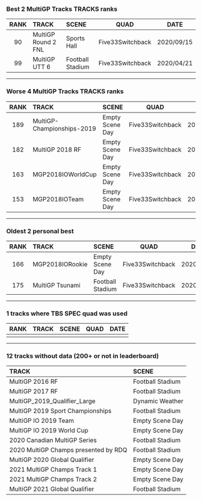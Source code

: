 ### Best 2 MultiGP Tracks TRACKS ranks
|RANK|TRACK|SCENE|QUAD|DATE|
|:---:|:---|:---|:---:|:---:|
|90|MultiGP Round 2 FNL|Sports Hall|Five33Switchback|2020/09/15|
|99|MultiGP UTT 6|Football Stadium|Five33Switchback|2020/04/21|
---
### Worse 4 MultiGP Tracks TRACKS ranks
|RANK|TRACK|SCENE|QUAD|DATE|
|:---:|:---|:---|:---:|:---:|
|189|MultiGP-Championships-2019|Empty Scene Day|Five33Switchback|2020/06/21|
|182|MultiGP 2018 RF|Empty Scene Day|Five33Switchback|2020/04/30|
|163|MGP2018IOWorldCup|Empty Scene Day|Five33Switchback|2020/08/25|
|153|MGP2018IOTeam|Empty Scene Day|Five33Switchback|2020/09/15|
---
### Oldest 2 personal best
|RANK|TRACK|SCENE|QUAD|DATE|
|:---:|:---|:---|:---:|:---:|
|166|MGP2018IORookie|Empty Scene Day|Five33Switchback|2020/04/20|
|175|MultiGP Tsunami|Football Stadium|Five33Switchback|2020/04/21|
---
### 1 tracks where TBS SPEC quad was used
|RANK|TRACK|SCENE|QUAD|DATE|
|:---:|:---|:---|:---:|:---:|
||||||
---
### 12 tracks without data (200+ or not in leaderboard)
|TRACK|SCENE|
|:---|:---|
|MultiGP 2016 RF|Football Stadium|
|MultiGP 2017 RF|Football Stadium|
|MultiGP_2019_Qualifier_Large|Dynamic Weather|
|MultiGP 2019 Sport Championships|Football Stadium|
|MultiGP IO 2019 Team|Empty Scene Day|
|MultiGP IO 2019 World Cup|Empty Scene Day|
|2020 Canadian MultiGP Series|Football Stadium|
|2020 MultiGP Champs presented by RDQ|Football Stadium|
|MultiGP 2020 Global Qualifier|Empty Scene Day|
|2021 MultiGP Champs Track 1|Empty Scene Day|
|2021 MultiGP Champs Track 2|Empty Scene Day|
|MultiGP 2021 Global Qualifier|Football Stadium|
